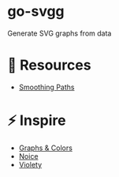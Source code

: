# go-svgg
Generate SVG graphs from data

# :book: Resources
- [Smoothing Paths](https://medium.com/@francoisromain/smooth-a-svg-path-with-cubic-bezier-curves-e37b49d46c74)

# :zap: Inspire
- [Graphs & Colors](https://dribbble.com/shots/4852834-Graphs)
- [Noice](https://dribbble.com/shots/3703372-Data-Visualization#)
- [Violety](https://dribbble.com/shots/3886689-Giphy-Analytics-Dashboard)